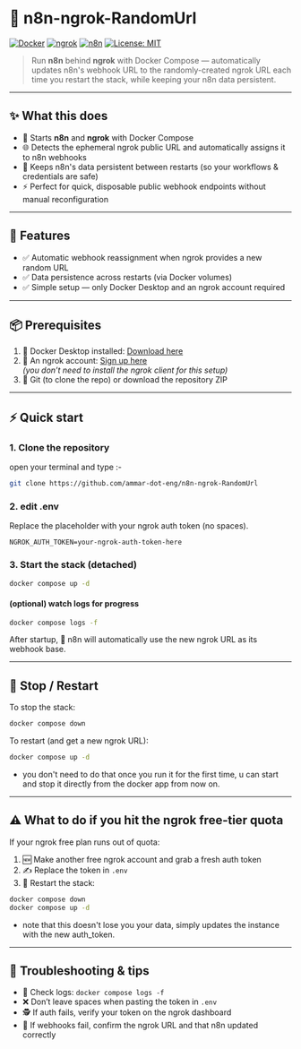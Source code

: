 # 🚀 n8n-ngrok-RandomUrl

[![Docker](https://img.shields.io/badge/Docker-Desktop-blue?logo=docker)](https://www.docker.com/products/docker-desktop/)
[![ngrok](https://img.shields.io/badge/ngrok-Random_URLs-orange?logo=ngrok)](https://ngrok.com/)
[![n8n](https://img.shields.io/badge/n8n-Automation-red?logo=n8n)](https://n8n.io/)
[![License: MIT](https://img.shields.io/badge/License-MIT-green.svg)](LICENSE)

> Run **n8n** behind **ngrok** with Docker Compose — automatically updates n8n's webhook URL to the randomly-created ngrok URL each time you restart the stack, while keeping your n8n data persistent.

---

## ✨ What this does
- 🔄 Starts **n8n** and **ngrok** with Docker Compose  
- 🌐 Detects the ephemeral ngrok public URL and automatically assigns it to n8n webhooks  
- 💾 Keeps n8n's data persistent between restarts (so your workflows & credentials are safe)  
- ⚡ Perfect for quick, disposable public webhook endpoints without manual reconfiguration  

---

## 🌟 Features
- ✅ Automatic webhook reassignment when ngrok provides a new random URL  
- ✅ Data persistence across restarts (via Docker volumes)  
- ✅ Simple setup — only Docker Desktop and an ngrok account required  

---

## 📦 Prerequisites
1. 🐳 Docker Desktop installed: [Download here](https://www.docker.com/products/docker-desktop/)  
2. 🔑 An ngrok account: [Sign up here](https://dashboard.ngrok.com/)  
   _(you don’t need to install the ngrok client for this setup)_  
3. 📂 Git (to clone the repo) or download the repository ZIP  

---

## ⚡ Quick start

### 1. Clone the repository
open your terminal and type :-
```bash
git clone https://github.com/ammar-dot-eng/n8n-ngrok-RandomUrl
````

### 2. edit .env
Replace the placeholder with your ngrok auth token (no spaces).
```env
NGROK_AUTH_TOKEN=your-ngrok-auth-token-here
```

### 3. Start the stack (detached)
```bash
docker compose up -d
```
#### (optional) watch logs for progress
```bash
docker compose logs -f
```

After startup, 🎉 n8n will automatically use the new ngrok URL as its webhook base.

---

## 🛑 Stop / Restart

To stop the stack:

```bash
docker compose down
```

To restart (and get a new ngrok URL):

```bash
docker compose up -d
```

* you don't need to do that once you run it for the first time, u can start and stop it directly from the docker app from now on.

---

## ⚠️ What to do if you hit the ngrok free-tier quota

If your ngrok free plan runs out of quota:

1. 🆕 Make another free ngrok account and grab a fresh auth token
2. ✍️ Replace the token in `.env`
3. 🔄 Restart the stack:
```bash
docker compose down
docker compose up -d
```
* note that this doesn't lose you your data, simply updates the instance with the new auth_token.

---

## 🔧 Troubleshooting & tips

* 📝 Check logs: `docker compose logs -f`
* ❌ Don’t leave spaces when pasting the token in `.env`
* 🕵️ If auth fails, verify your token on the ngrok dashboard
* 🔗 If webhooks fail, confirm the ngrok URL and that n8n updated correctly
